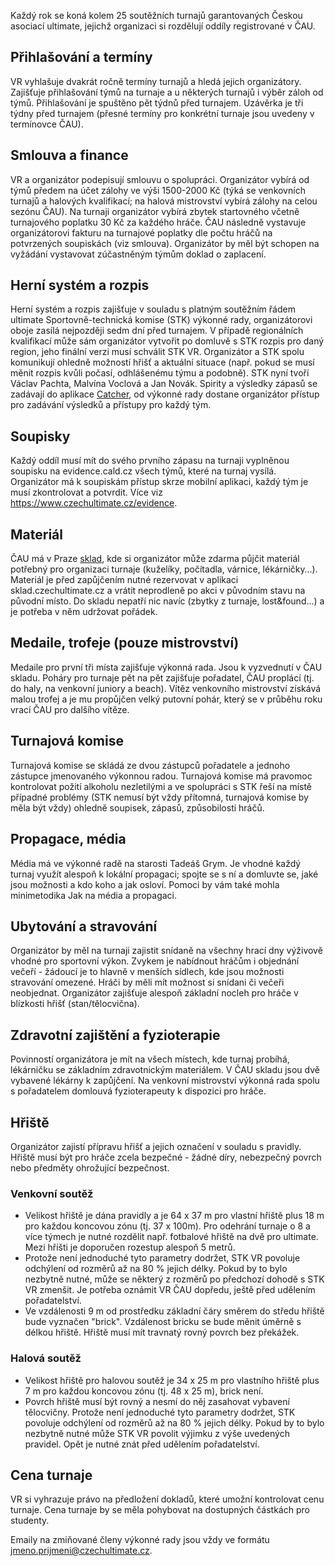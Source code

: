 Každý rok se koná kolem 25 soutěžních turnajů garantovaných Českou asociací ultimate, jejichž organizaci si rozdělují oddíly registrované v ČAU.
## Přihlašování a termíny 
VR vyhlašuje dvakrát ročně termíny turnajů a hledá jejich organizátory. Zajišťuje přihlašování týmů na turnaje a u některých turnajů i výběr záloh od týmů. Přihlašování je spuštěno pět týdnů před turnajem. Uzávěrka je tři týdny před turnajem (přesné termíny pro konkrétní turnaje jsou uvedeny v termínovce ČAU). 
## Smlouva a finance 
VR a organizátor podepisují smlouvu o spolupráci. Organizátor vybírá od týmů předem na účet zálohy ve výši 1500-2000 Kč (týká se venkovních turnajů a halových kvalifikací; na halová mistrovství vybírá zálohy na celou sezónu ČAU). Na turnaji organizátor vybírá zbytek startovného včetně turnajového poplatku 30 Kč za každého hráče. ČAU následně vystavuje organizátorovi fakturu na turnajové poplatky dle počtu hráčů na potvrzených soupiskách (viz smlouva). Organizátor by měl být schopen na vyžádání vystavovat zúčastněným týmům doklad o zaplacení. 
## Herní systém a rozpis 
Herní systém a rozpis zajišťuje v souladu s platným soutěžním řádem ultimate Sportovně-technická komise (STK) výkonné rady, organizátorovi oboje zasílá nejpozději sedm dní před turnajem. V případě regionálních kvalifikací může sám organizátor vytvořit po domluvě s STK rozpis pro daný region, jeho finální verzi musí schválit STK VR. Organizátor a STK spolu komunikují ohledně možností hřišť a aktuální situace (např. pokud se musí měnit rozpis kvůli počasí, odhlášenému týmu a podobně). STK nyní tvoří Václav Pachta, Malvína Voclová a Jan Novák. 
Spirity a výsledky zápasů se zadávají do aplikace [Catcher](https://play.google.com/store/apps/details?id=com.ulti.catcher), od výkonné rady dostane organizátor přístup pro zadávání výsledků a přístupy pro každý tým. 
## Soupisky 
Každý oddíl musí mít do svého prvního zápasu na turnaji vyplněnou soupisku na evidence.cald.cz všech týmů, které na turnaj vysílá. Organizátor má k soupiskám přístup skrze mobilní aplikaci, každý tým je musí zkontrolovat a potvrdit. Více viz https://www.czechultimate.cz/evidence. 
## Materiál 
ČAU má v Praze [sklad](https://www.czechultimate.cz/sklad), kde si organizátor může zdarma půjčit materiál potřebný pro organizaci turnaje (kuželíky, počítadla, várnice, lékárničky…). Materiál je před zapůjčením nutné rezervovat v aplikaci sklad.czechultimate.cz a vrátit neprodleně po akci v původním stavu na původní místo. Do skladu nepatří nic navíc (zbytky z turnaje, lost&found…) a je potřeba v něm udržovat pořádek. 
## Medaile, trofeje (pouze mistrovství) 
Medaile pro první tři místa zajišťuje výkonná rada. Jsou k vyzvednutí v ČAU skladu. Poháry pro turnaje pět na pět zajišťuje pořadatel, ČAU proplácí (tj. do haly, na venkovní juniory a beach). Vítěz venkovního mistrovství získává malou trofej a je mu propůjčen velký putovní pohár, který se v průběhu roku vrací ČAU pro dalšího vítěze.  
## Turnajová komise 
Turnajová komise se skládá ze dvou zástupců pořadatele a jednoho zástupce jmenovaného výkonnou radou. Turnajová komise má pravomoc kontrolovat požití alkoholu nezletilými a ve spolupráci s STK řeší na místě případné problémy (STK nemusí být vždy přítomná, turnajová komise by měla být vždy) ohledně soupisek, zápasů, způsobilosti hráčů. 
## Propagace, média 
Média má ve výkonné radě na starosti Tadeáš Grym. Je vhodné každý turnaj využít alespoň k lokální propagaci; spojte se s ní a domluvte se, jaké jsou možnosti a kdo koho a jak osloví. Pomoci by vám také mohla minimetodika Jak na média a propagaci.
## Ubytování a stravování 
Organizátor by měl na turnaji zajistit snídaně na všechny hrací dny výživově vhodné pro sportovní výkon. Zvykem je nabídnout hráčům i objednání večeří - žádoucí je to hlavně v menších sídlech, kde jsou možnosti stravování omezené. Hráči by měli mít možnost si snídani či večeři neobjednat. Organizátor zajišťuje alespoň základní nocleh pro hráče v blízkosti hřišť (stan/tělocvična). 
## Zdravotní zajištění a fyzioterapie 
Povinností organizátora je mít na všech místech, kde turnaj probíhá, lékárničku se základním zdravotnickým materiálem. V ČAU skladu jsou dvě vybavené lékárny k zapůjčení. Na venkovní mistrovství výkonná rada spolu s pořadatelem domlouvá fyzioterapeuty k dispozici pro hráče. 
## Hřiště 
Organizátor zajistí přípravu hřišť a jejich označení v souladu s pravidly. Hřiště musí být pro hráče zcela bezpečné - žádné díry, nebezpečný povrch nebo předměty ohrožující bezpečnost. 
### Venkovní soutěž
- Velikost hřiště je dána pravidly a je 64 x 37 m pro vlastní hřiště plus 18 m pro každou koncovou zónu (tj. 37 x 100m). Pro odehrání turnaje o 8 a více týmech je nutné rozdělit např. fotbalové hřiště na dvě pro ultimate. Mezi hřišti je doporučen rozestup alespoň 5 metrů.
- Protože není jednoduché tyto parametry dodržet, STK VR povoluje odchýlení od rozměrů až na 80 % jejich délky. Pokud by to bylo nezbytně nutné, může se některý z rozměrů po předchozí dohodě s STK VR zmenšit. Je potřeba oznámit VR ČAU dopředu, ještě před udělením pořadatelství.
- Ve vzdálenosti 9 m od prostředku základní čáry směrem do středu hřiště bude vyznačen "brick". Vzdálenost bricku se bude měnit úměrně s délkou hřiště. Hřiště musí mít travnatý rovný povrch bez překážek.

### Halová soutěž
- Velikost hřiště pro halovou soutěž je 34 x 25 m pro vlastního hřiště plus 7 m pro každou koncovou zónu (tj. 48 x 25 m), brick není.
- Povrch hřiště musí být rovný a nesmí do něj zasahovat vybavení tělocvičny. Protože není jednoduché tyto parametry dodržet, STK povoluje odchýlení od rozměrů až na 80 % jejich délky. Pokud by to bylo nezbytně nutné může STK VR povolit výjimku z výše uvedených pravidel. Opět je nutné znát před udělením pořadatelství.

## Cena turnaje
VR si vyhrazuje právo na předložení dokladů, které umožní kontrolovat cenu turnaje. Cena turnaje by se měla pohybovat na dostupných částkách pro studenty.

Emaily na zmiňované členy výkonné rady jsou vždy ve formátu jmeno.prijmeni@czechultimate.cz. 
